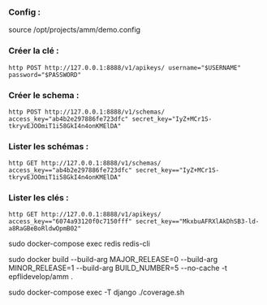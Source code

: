 
### Config :

source /opt/projects/amm/demo.config

### Créer la clé :

~~~
http POST http://127.0.0.1:8888/v1/apikeys/ username="$USERNAME" password="$PASSWORD"
~~~

### Créer le schema :

~~~
http POST http://127.0.0.1:8888/v1/schemas/ access_key="ab4b2e297886fe723dfc" secret_key="IyZ+MCr1S-tkryvEJOOmiT1i58GkI4n4onKMElDA"
~~~

### Lister les schémas :

~~~
http GET http://127.0.0.1:8888/v1/schemas/ access_key=="ab4b2e297886fe723dfc" secret_key=="IyZ+MCr1S-tkryvEJOOmiT1i58GkI4n4onKMElDA"
~~~





### Lister les clés :

~~~
http GET http://127.0.0.1:8888/v1/apikeys/ access_key=="6074a93120f0c7150fff" secret_key=="MkxbuAFRXlAkDhSB3-ld-a8RaGBeBoRldwOpmB02"
~~~



sudo docker-compose exec redis redis-cli



sudo docker build --build-arg MAJOR_RELEASE=0 --build-arg MINOR_RELEASE=1 --build-arg BUILD_NUMBER=5 --no-cache -t epflidevelop/amm .

sudo docker-compose exec -T django ./coverage.sh
